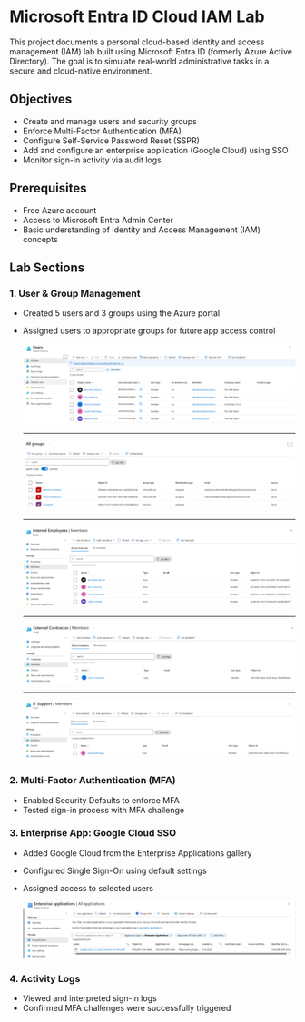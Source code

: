 # Microsoft Entra ID Cloud IAM Lab
This project documents a personal cloud-based identity and access management (IAM) lab built using Microsoft Entra ID (formerly Azure Active Directory). The goal is to simulate real-world administrative tasks in a secure and cloud-native environment.

## Objectives

- Create and manage users and security groups
- Enforce Multi-Factor Authentication (MFA)
- Configure Self-Service Password Reset (SSPR)
- Add and configure an enterprise application (Google Cloud) using SSO
- Monitor sign-in activity via audit logs

## Prerequisites

- Free Azure account
- Access to Microsoft Entra Admin Center
- Basic understanding of Identity and Access Management (IAM) concepts

## Lab Sections

### 1. User & Group Management
- Created 5 users and 3 groups using the Azure portal
- Assigned users to appropriate groups for future app access control

  ![Users List](screenshots/UsersList.png)

  ---
  
  ![Group List](screenshots/GroupList.png)

  ---

  ![Internal Employees](screenshots/Internal%20Employees.png)

  ---

  ![External Contractor Group](screenshots/External%20Contractor%20Group.png)

  ---

  ![IT Support](screenshots/IT%20Support%20Members.png)
  
  
### 2. Multi-Factor Authentication (MFA)
- Enabled Security Defaults to enforce MFA
- Tested sign-in process with MFA challenge

### 3. Enterprise App: Google Cloud SSO
- Added Google Cloud from the Enterprise Applications gallery
- Configured Single Sign-On using default settings
- Assigned access to selected users

  ![Google Cloud Enterprise App](screenshots/EnterpriseApps.png)

### 4. Activity Logs
- Viewed and interpreted sign-in logs
- Confirmed MFA challenges were successfully triggered
